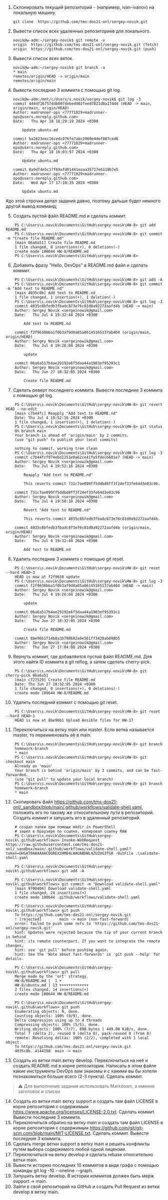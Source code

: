 1. Склонировать текущий репозиторий <FIRSTNAME>-<LASTNAME> (например, ivan-ivanov) на локальную машину.
    ```
    git clone  https://github.com/tms-dos21-onl/sergey-novik.git  
    ```
2. Вывести список всех удаленных репозиториев для локального.
    ```console
    novik@w-adm:~/sergey-novik$ git remote -v
    origin  https://github.com/tms-dos21-onl/sergey-novik.git (fetch)
    origin  https://github.com/tms-dos21-onl/sergey-novik.git (push)
    ```
3. Вывести список всех веток.
    ```console
    novik@w-adm:~/sergey-novik$ git branch -a
    * main
    remotes/origin/HEAD -> origin/main
    remotes/origin/main
    ```
4. Вывести последние 3 коммитa с помощью git log.
    ```console
    novik@w-adm:/mnt/c/Users/s.novik/sergey-novik$ git log -3
    commit 444df26757ddb007debed402feed7821d0a174dd (HEAD -> main, origin/main, origin/HEAD)
    Author: madrunner-ops <77771829+madrunner-ops@users.noreply.github.com>
    Date:   Thu Apr 18 16:29:19 2024 +0300
    
        Update ubuntu.md
    
    commit ba2623eec16cedc976fe7abc2060e4def087ced6
    Author: madrunner-ops <77771829+madrunner-ops@users.noreply.github.com>
    Date:   Thu Apr 18 16:03:57 2024 +0300
    
        Update ubuntu.md
    
    commit 8a9df4e5c17f69afd01441eaaa35717e6110b7e5
    Author: madrunner-ops <77771829+madrunner-ops@users.noreply.github.com>
    Date:   Wed Apr 17 17:10:35 2024 +0300
    
        Update ubuntu.md
    ```
#до этой строчки делал задания давно, поэтому дальше будет немного другой вывод комманд;

5. Создать пустой файл README.md и сделать коммит.
```code
    PS C:\Users\s.novik\Documents\GitHub\sergey-novik\HW-8> git add README.md 
    PS C:\Users\s.novik\Documents\GitHub\sergey-novik\HW-8> git commit -m "Create file README.md"
    [main 06a6a51] Create file README.md
    1 file changed, 0 insertions(+), 0 deletions(-)
    create mode 100644 HW-8/README.md
    PS C:\Users\s.novik\Documents\GitHub\sergey-novik\HW-8> 
```
6. Добавить фразу "Hello, DevOps" в README.md файл и сделать коммит.
```console
    PS C:\Users\s.novik\Documents\GitHub\sergey-novik\HW-8> git add -A
    PS C:\Users\s.novik\Documents\GitHub\sergey-novik\HW-8> git commit -m "Add text to README.nd"
    [main 4035c8b] Add text to README.nd
    1 file changed, 1 insertion(+), 1 deletion(-)
    PS C:\Users\s.novik\Documents\GitHub\sergey-novik\HW-8> git log -3
    commit 4035c8bfedb3fbadc873e76c81d0a92272aafd4b (HEAD -> main)
    Author: Sergey Novik <sergeinowik@gmail.com>
    Date:   Thu Jul 4 19:32:44 2024 +0300

        Add text to README.nd

    commit f2f9638bba1f0b3af9d0a05a06145165137ab404 (origin/main, origin/HEAD)
    Author: Sergey Novik <sergeinowik@gmail.com>
    Date:   Thu Jul 4 19:26:04 2024 +0300

        update

    commit 06a6a517b4ae29192e6f5daa44a1903ef95393c1
    Author: Sergey Novik <sergeinowik@gmail.com>
    Date:   Thu Jun 27 18:32:05 2024 +0300

        Create file README.md
```
7. Сделать реверт последнего коммита. Вывести последние 3 коммитa с помощью git log.
```console
    PS C:\Users\s.novik\Documents\GitHub\sergey-novik\HW-8> git revert HEAD --no-edit
    [main c7b44fc] Reapply "Add text to README.nd"
    Date: Thu Jul 4 19:52:16 2024 +0300
    1 file changed, 1 insertion(+), 1 deletion(-)
    PS C:\Users\s.novik\Documents\GitHub\sergey-novik\HW-8> git status     
    On branch main
    Your branch is ahead of 'origin/main' by 2 commits.
    (use "git push" to publish your local commits)

    nothing to commit, working tree clean
    PS C:\Users\s.novik\Documents\GitHub\sergey-novik\HW-8> git log -3
    commit c7b44fcf974ebd1251e0a62ce41fa5fdecb601e7 (HEAD -> main)
    Author: Sergey Novik <sergeinowik@gmail.com>
    Date:   Thu Jul 4 19:52:16 2024 +0300

        Reapply "Add text to README.nd"

        This reverts commit 731c7ae099ff5ddbd8ff3f24ef33fe64d3e03c96.

    commit 731c7ae099ff5ddbd8ff3f24ef33fe64d3e03c96
    Author: Sergey Novik <sergeinowik@gmail.com>
    Date:   Thu Jul 4 19:50:10 2024 +0300

        Revert "Add text to README.nd"

        This reverts commit 4035c8bfedb3fbadc873e76c81d0a92272aafd4b.

    commit 4035c8bfedb3fbadc873e76c81d0a92272aafd4b (origin/main, origin/HEAD)
    Author: Sergey Novik <sergeinowik@gmail.com>
    Date:   Thu Jul 4 19:32:44 2024 +0300

        Add text to README.nd
```
8. Удалить последние 3 коммита с помощью git reset.
```console
    PS C:\Users\s.novik\Documents\GitHub\sergey-novik\HW-8> git reset --hard HEAD~3
    HEAD is now at f2f9638 update
    PS C:\Users\s.novik\Documents\GitHub\sergey-novik\HW-8> git log -3
    commit f2f9638bba1f0b3af9d0a05a06145165137ab404 (HEAD -> main)
    Author: Sergey Novik <sergeinowik@gmail.com>
    Date:   Thu Jul 4 19:26:04 2024 +0300

        update

    commit 06a6a517b4ae29192e6f5daa44a1903ef95393c1
    Author: Sergey Novik <sergeinowik@gmail.com>
    Date:   Thu Jun 27 18:32:05 2024 +0300

        Create file README.md

    commit 8be96b1f14b8a3b798602a9e561ff3428ab098b5
    Author: Sergey Novik <sergeinowik@gmail.com>
    Date:   Thu Jun 27 17:04:08 2024 +0300    
```
9. Вернуть коммит, где добавляется пустой файл README.md. Для этого найти ID коммита в git reflog, а затем сделать cherry-pick.
```console
    PS C:\Users\s.novik\Documents\GitHub\sergey-novik\HW-8> git cherry-pick 06a6a51
    [main c727529] Create file README.md
    Date: Thu Jun 27 18:32:05 2024 +0300
    1 file changed, 0 insertions(+), 0 deletions(-)
    create mode 100644 HW-8/README.md    
```
10. Удалить последний коммит с помощью git reset.
```console
    PS C:\Users\s.novik\Documents\GitHub\sergey-novik\HW-8> git reset --hard HEAD~1
    HEAD is now at 8be96b1 Upload Ansible files for HW-17
```
11. Переключиться на ветку main или master. Если ветка называется master, то переименовать её в main.
```console
    PS C:\Users\s.novik\Documents\GitHub\sergey-novik\HW-8> git branch
    homework-branch
    * main
    PS C:\Users\s.novik\Documents\GitHub\sergey-novik\HW-8> git checkout main      
    Already on 'main'
    Your branch is behind 'origin/main' by 3 commits, and can be fast-forwarded.
    (use "git pull" to update your local branch)
    PS C:\Users\s.novik\Documents\GitHub\sergey-novik\HW-8> git branch       
    homework-branch
    * main
```
12. Скопировать файл https://github.com/tms-dos21-onl/_sandbox/blob/main/.github/workflows/validate-shell.yaml, положить его по такому же относительному пути в репозиторий. Создать коммит и запушить его в удаленный репозиторий.
```console
    # создал папки при помощи mkdir in PowerShell
    # зашел в браузере по ссылке, копировал ссылку RAW
    PS C:\Users\s.novik\Documents\GitHub\sergey-novik\.github\workflows> Invoke-WebRequest https://raw.githubusercontent.com/tms-dos21-onl/_sandbox/main/.github/workflows/validate-shell.yaml?token=GHSAT0AAAAAACOGREX2HM64LWAUABDWL4ZUZUG3TSA -OutFile .\validate-shell.yaml

    PS C:\Users\s.novik\Documents\GitHub\sergey-novik\.github\workflows> git add -A

    PS C:\Users\s.novik\Documents\GitHub\sergey-novik\.github\workflows> git commit -m "Download validate-shell.yaml"
    [main 9700d04] Download validate-shell.yaml
    1 file changed, 24 insertions(+)
    create mode 100644 .github/workflows/validate-shell.yaml

    PS C:\Users\s.novik\Documents\GitHub\sergey-novik\.github\workflows> git push
    To https://github.com/tms-dos21-onl/sergey-novik.git
    ! [rejected]        main -> main (non-fast-forward)
    error: failed to push some refs to 'https://github.com/tms-dos21-onl/sergey-novik.git'
    hint: Updates were rejected because the tip of your current branch is behind
    hint: its remote counterpart. If you want to integrate the remote changes,
    hint: use 'git pull' before pushing again.
    hint: See the 'Note about fast-forwards' in 'git push --help' for details.

    PS C:\Users\s.novik\Documents\GitHub\sergey-novik\.github\workflows> git pull
    Merge made by the 'ort' strategy.
    HW-8/README.md |  1 +
    HW-8/ubuntu.md | 13 +++++++++++++
    2 files changed, 14 insertions(+)
    create mode 100644 HW-8/README.md

    PS C:\Users\s.novik\Documents\GitHub\sergey-novik\.github\workflows> git push
    Enumerating objects: 9, done.
    Counting objects: 100% (9/9), done.
    Delta compression using up to 4 threads
    Compressing objects: 100% (5/5), done.
    Writing objects: 100% (7/7), 898 bytes | 449.00 KiB/s, done.
    Total 7 (delta 2), reused 0 (delta 0), pack-reused 0 (from 0)
    remote: Resolving deltas: 100% (2/2), completed with 1 local object.
    To https://github.com/tms-dos21-onl/sergey-novik.git
    4035c8b..4144198  main -> main

```
13. Создать из ветки main ветку develop. Переключиться на неё и создать README.md в корне репозитория. Написать в этом файле какие инструменты DevOps вам знакомы и с какими вы бы хотели познакомиться больше всего (2-3 пункта). Сделать коммит.

> ⚠️ Для выполнения задания использовать Markdown, а именно заголовок и списки

14. Создать из ветки main ветку support и создать там файл LICENSE в корне репозитория с содержимым https://www.apache.org/licenses/LICENSE-2.0.txt. Сделать коммит. Вывести последние 3 коммитa.
15. Переключиться обратно на ветку main и создать там файл LICENSE в корне репозитория с содержимым https://github.com/git/git-scm.com/blob/main/MIT-LICENSE.txt. Сделать коммит. Вывести последние 3 коммитa.
16. Сделать merge ветки support в ветку main и решить конфликты путем выбора содержимого любой одной лицензии.
17. Переключиться на ветку develop и сделать rebase относительно ветки main.
18. Вывести историю последних 10 коммитов в виде графа с помощью команды git log -10 --oneline --graph.
19. Запушить ветку develop. В истории коммитов должен быть мерж support -> main.
20. Зайти в свой репозиторий на GitHub и создать Pull Request из ветки develop в ветку main.
